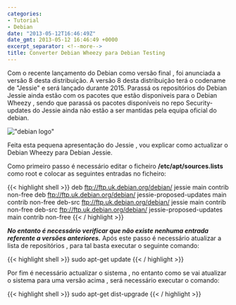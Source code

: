 ```yaml
---
categories:
- Tutorial
- Debian
date: "2013-05-12T16:46:49Z"
date_gmt: 2013-05-12 16:46:49 +0000
excerpt_separator: <!--more-->
title: Converter Debian Wheezy para Debian Testing
---
```


Com o recente lançamento do Debian como versão final , foi anunciada a versão 8 desta distribuição.
A versão 8 desta distribuição terá o codename de "Jessie" e será lançado durante 2015. Parassá os reposit&oacute;rios do Debian Jessie ainda estão com os pacotes que estão disponiveis para o Debian Wheezy , sendo que parassá os pacotes disponíveis no repo Security-updates do Jessie ainda não estão a ser mantidas pela equipa oficial do debian.


!["debian logo"](http://1.bp.blogspot.com/-R-IkMedx9EE/UYYcktIrKFI/AAAAAAAADJw/0OkXQUJRuMY/s635/debian_logo1.jpg)


<!--more-->

Feita esta pequena apresentação do Jessie , vou explicar como actualizar o Debian Wheezy para Debian Jessie.

Como primeiro passo é necessário editar o ficheiro  **/etc/apt/sources.lists** como root e colocar as seguintes entradas no ficheiro:

{{< highlight shell >}}
deb ftp://ftp.uk.debian.org/debian/ jessie main contrib non-free
deb ftp://ftp.uk.debian.org/debian/ jessie-proposed-updates main contrib non-free
deb-src ftp://ftp.uk.debian.org/debian/ jessie main contrib non-free
deb-src ftp://ftp.uk.debian.org/debian/ jessie-proposed-updates main contrib non-free
{{< / highlight >}}

***No entanto é necessário verificar que não existe nenhuma entrada referente a vers&otilde;es anteriores.***
Após este passo é necessário atualizar a lista de repositórios , para tal basta executar o seguinte comando:

{{< highlight shell >}}
  sudo apt-get update
{{< / highlight >}}

Por fim é necessário actualizar o sistema , no entanto como se vai atualizar o sistema para uma versão acima , será necessário executar o comando:

{{< highlight shell >}}
  sudo apt-get dist-upgrade
{{< / highlight >}}
